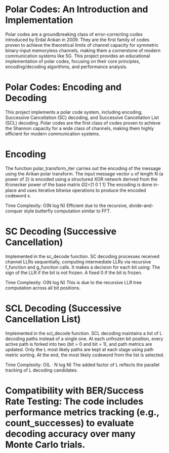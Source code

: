 # Polar Codes: An Introduction and Implementation

Polar codes are a groundbreaking class of error-correcting codes introduced by Erdal Arıkan in 2009. They are the first family of codes proven to achieve the theoretical limits of channel capacity for symmetric binary-input memoryless channels, making them a cornerstone of modern communication systems like 5G. This project provides an educational implementation of polar codes, focusing on their core principles, encoding/decoding algorithms, and performance analysis.

# Polar Codes: Encoding and Decoding

This project implements a polar code system, including encoding, Successive Cancellation (SC) decoding, and Successive Cancellation List (SCL) decoding. Polar codes are the first class of codes proven to achieve the Shannon capacity for a wide class of channels, making them highly efficient for modern communication systems.

# Encoding
The function polar_transform_iter carries out the encoding of the message using the Arikan polar transform.
The input message vector u of length N (a power of 2) is encoded using a structured XOR network derived from the Kronecker power of the base matrix 
𝐺2=[1 0
    1 1]
The encoding is done in-place and uses iterative bitwise operations to produce the encoded codeword x.

Time Complexity: O(N log N)
Efficient due to the recursive, divide-and-conquer style butterfly computation similar to FFT.

# SC Decoding (Successive Cancellation)
Implemented in the sc_decode function.
SC decoding processes received channel LLRs sequentially, computing intermediate LLRs via recursive f_function and g_function calls.
It makes a decision for each bit using:
The sign of the LLR if the bit is not frozen.
A fixed 0 if the bit is frozen.

Time Complexity: O(N log N)
This is due to the recursive LLR tree computation across all bit positions.

#  SCL Decoding (Successive Cancellation List)
Implemented in the scl_decode function.
SCL decoding maintains a list of L decoding paths instead of a single one.
At each unfrozen bit position, every active path is forked into two (bit = 0 and bit = 1), and path metrics are updated.
Only the L most likely paths are kept at each stage using path metric sorting.
At the end, the most likely codeword from the list is selected.

Time Complexity: O(L · N log N)
The added factor of L reflects the parallel tracking of L decoding candidates.


# Compatibility with BER/Success Rate Testing: The code includes performance metrics tracking (e.g., count_successes) to evaluate decoding accuracy over many Monte Carlo trials.

